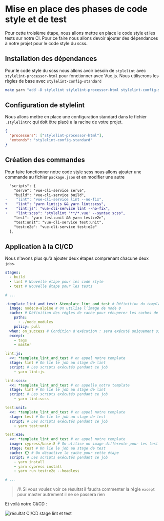 # Mise en place des phases de code style et de test

Pour cette troisième étape, nous allons mettre en place le code style et les tests sur notre CI. Pour ce faire nous allons devoir ajouter des dépendances à notre projet pour le code style du scss.

## Installation des dépendances

Pour le code style du scss nous allons avoir besoin de `stylelint` avec `stylelint-processor-html` pour fonctionner avec Vue.js.
Nous utiliserons les règles de base avec `stylelint-config-standard`

```bash
make yarn "add -D stylelint stylelint-processor-html stylelint-config-standard"

```

## Configuration de stylelint

Nous allons mettre en place une configuration standard dans le fichier `.stylelintrc` qui doit être placé à la racine de votre projet.

```json
{
  "processors": ["stylelint-processor-html"],
  "extends": "stylelint-config-standard"
}
```

## Création des commandes

Pour faire fonctionner notre code style scss nous allons ajouter une commande au fichier `package.json` et en modifier une autre

```diff
  "scripts": {
    "serve": "vue-cli-service serve",
    "build": "vue-cli-service build",
-    "lint": "vue-cli-service lint --no-fix",
+    "lint": "yarn lint:js && yarn lint:scss",
+    "lint:js": "vue-cli-service lint --no-fix",
+    "lint:scss": "stylelint '**/*.vue' --syntax scss",
    "test": "yarn test:unit && yarn test:e2e",
    "test:unit": "vue-cli-service test:unit",
    "test:e2e": "vue-cli-service test:e2e"
  },
```

## Application à la CI/CD

Nous n'avons plus qu'à ajouter deux étapes comprenant chacune deux `jobs`.

```yaml
stages:
  - build
  - lint # Nouvelle étape pour les code style
  - test # Nouvelle étape pour les tests

# ...

.template_lint_and_test: &template_lint_and_test # Définition du template pour les codes style et les tests
  image: node:8-alpine # On utilise l’image de node 8
  cache: # Définition des règles de cache pour récuperer les caches de l'étape de build
    paths:
      - ./node_modules
    policy: pull
  when: on_success # Condition d'exécution : sera exécuté uniquement si les jobs de l'étape précédente réussissent
  except:
    - tags
    - master

lint:js:
  <<: *template_lint_and_test # on appel notre template
  stage: lint # On lie le job au stage de lint
  script: # Les scripts exécutés pendant ce job
    - yarn lint:js

lint:scss:
  <<: *template_lint_and_test # on appelle notre template
  stage: lint # On lie le job au stage de lint
  script: # Les scripts exécutés pendant ce job
    - yarn lint:scss

test:unit:
  <<: *template_lint_and_test # on appel notre template
  stage: test # On lie le job au stage de test
  script: # Les scripts exécutés pendant ce job
    - yarn test:unit

test:e2e:
  <<: *template_lint_and_test # on appel notre template
  image: cypress/base:8 # On utilise un image différente pour les test e2e. overwrite de l'image de base du template
  stage: test # On lie le job au stage de test
  cache: {} # On désactive le cache pour cette étape
  script: # Les scripts exécutés pendant ce job
    - yarn install
    - yarn cypress install
    - yarn run test:e2e --headless

# ...
```

> /!\ Si vous voulez voir ce résultat il faudra commenter la régle `except` pour master autrement il ne se passera rien

Et voilà notre CI/CD :

![résultat CI/CD stage lint et test](https://storage.googleapis.com/tutos/assets/screenshot-pipeline-lint-and-test.png)
